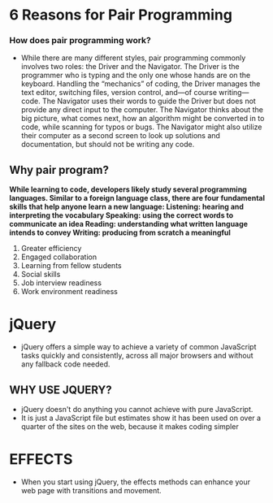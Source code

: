 # 6 Reasons for Pair Programming

### How does pair programming work?
* While there are many different styles, pair programming commonly involves two roles: the Driver and the Navigator. The Driver is the programmer who is typing and the only one whose hands are on the keyboard. Handling the “mechanics” of coding, the Driver manages the text editor, switching files, version control, and—of course writing—code. The Navigator uses their words to guide the Driver but does not provide any direct input to the computer. The Navigator thinks about the big picture, what comes next, how an algorithm might be converted in to code, while scanning for typos or bugs. The Navigator might also utilize their computer as a second screen to look up solutions and documentation, but should not be writing any code.


## Why pair program?

**While learning to code, developers likely study several programming languages. Similar to a foreign language class, there are four fundamental skills that help anyone learn a new language: Listening: hearing and interpreting the vocabulary Speaking: using the correct words to communicate an idea Reading: understanding what written language intends to convey Writing: producing from scratch a meaningful**

1. Greater efficiency
2. Engaged collaboration
3. Learning from fellow students
4. Social skills
5. Job interview readiness
6. Work environment readiness


# jQuery
* jQuery offers a simple way to achieve a variety of common 
JavaScript tasks quickly and consistently, across all major 
browsers and without any fallback code needed. 

## WHY USE JQUERY? 

* jQuery doesn't do anything you cannot achieve with pure JavaScript. 
* It is just a JavaScript file but estimates show it has been used on over a quarter of the sites on the web, because it makes coding simpler

# EFFECTS 

* When you start using jQuery, the effects methods can enhance your web 
page with transitions and movement. 
